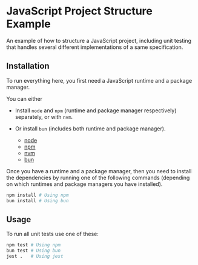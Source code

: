 # JavaScript Project Structure Example

An example of how to structure a JavaScript project, including unit testing
that handles several different implementations of a same specification.

## Installation

To run everything here, you first need a JavaScript runtime and a package
manager.

You can either

- Install `node` and `npm` (runtime and package manager
respectively) separately, or with `nvm`.

- Or install `bun` (includes both runtime and package manager).

  - [node][50]
  - [npm][51]
  - [nvm][53]
  - [bun][52]

Once you have a runtime and a package manager, then you need to install the
dependencies by running one of the following commands (depending on which
runtimes and package managers you have installed).

```bash
npm install # Using npm
bun install # Using bun
```

## Usage

To run all unit tests use one of these:

```bash
npm test # Using npm
bun test # Using bun
jest .   # Using jest
```

[50]: https://github.com/nodejs/node
[51]: https://github.com/npm/cli
[52]: https://github.com/oven-sh/bun
[53]: https://github.com/nvm-sh/nvm
